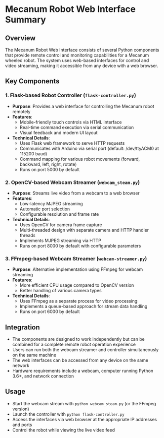 # Mecanum Robot Web Interface Summary

## Overview
The Mecanum Robot Web Interface consists of several Python components that provide remote control and monitoring capabilities for a Mecanum wheeled robot. The system uses web-based interfaces for control and video streaming, making it accessible from any device with a web browser.

## Key Components

### 1. Flask-based Robot Controller (`flask-controller.py`)
- **Purpose**: Provides a web interface for controlling the Mecanum robot remotely
- **Features**:
  - Mobile-friendly touch controls via HTML interface
  - Real-time command execution via serial communication
  - Visual feedback and modern UI layout
- **Technical Details**:
  - Uses Flask web framework to serve HTTP requests
  - Communicates with Arduino via serial port (default: /dev/ttyACM0 at 115200 baud)
  - Command mapping for various robot movements (forward, backward, left, right, rotate)
  - Runs on port 5000 by default

### 2. OpenCV-based Webcam Streamer (`webcam_steam.py`)
- **Purpose**: Streams live video from a webcam to a web browser
- **Features**:
  - Low-latency MJPEG streaming
  - Automatic port selection
  - Configurable resolution and frame rate
- **Technical Details**:
  - Uses OpenCV for camera frame capture
  - Multi-threaded design with separate camera and HTTP handler threads
  - Implements MJPEG streaming via HTTP
  - Runs on port 8000 by default with configurable parameters

### 3. FFmpeg-based Webcam Streamer (`webcam-streamer.py`)
- **Purpose**: Alternative implementation using FFmpeg for webcam streaming
- **Features**:
  - More efficient CPU usage compared to OpenCV version
  - Better handling of various camera types
- **Technical Details**:
  - Uses FFmpeg as a separate process for video processing
  - Implements a queue-based approach for stream data handling
  - Runs on port 6000 by default

## Integration
- The components are designed to work independently but can be combined for a complete remote robot operation experience
- Users can run both the webcam streamer and controller simultaneously on the same machine
- The web interfaces can be accessed from any device on the same network
- Hardware requirements include a webcam, computer running Python 3.6+, and network connection

## Usage
- Start the webcam stream with `python webcam_steam.py` (or the FFmpeg version)
- Launch the controller with `python flask-controller.py`
- Access the interfaces via web browser at the appropriate IP addresses and ports
- Control the robot while viewing the live video feed 